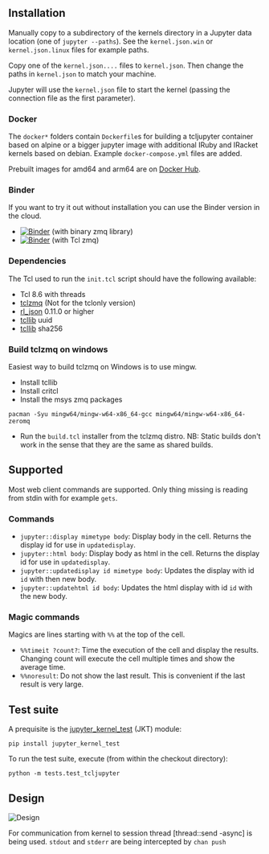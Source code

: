 

## Installation

Manually copy to a subdirectory of the kernels directory in a Jupyter data location (one of `jupyter --paths`). See the `kernel.json.win` or `kernel.json.linux` files for example paths.

Copy one of the `kernel.json....` files to `kernel.json`.
Then change the paths in `kernel.json` to match your machine.

Jupyter will use the `kernel.json` file to start the kernel (passing the connection file as the first parameter).

### Docker
The `docker*` folders contain `Dockerfile`s for building a tcljupyter container based on alpine or a bigger jupyter image with additional IRuby and IRacket kernels based on debian. Example `docker-compose.yml` files are added.

Prebuilt images for amd64 and arm64 are on [Docker Hub](https://hub.docker.com/repository/docker/mpcjanssen/tcljupyter).

### Binder

If you want to try it out without installation you can use the Binder version in the cloud.

- [![Binder](https://mybinder.org/badge_logo.svg)](https://mybinder.org/v2/gh/mpcjanssen/tcljupyter/binder?filepath=examples%2Fexample.ipynb) (with binary zmq library)
- [![Binder](https://mybinder.org/badge_logo.svg)](https://mybinder.org/v2/gh/mpcjanssen/tcljupyter/tclonly?filepath=examples%2Fexample.ipynb) (with Tcl zmq)


### Dependencies

The Tcl used to run the `init.tcl` script should have the following available:

- Tcl 8.6 with threads
- [tclzmq](https://github.com/jdc8/tclzmq) (Not for the tclonly version) 
- [rl_json](https://github.com/RubyLane/rl_json) 0.11.0 or higher
- [tcllib](https://core.tcl-lang.org/tcllib/doc/trunk/embedded/index.md) uuid
- [tcllib](https://core.tcl-lang.org/tcllib/doc/trunk/embedded/index.md) sha256

### Build tclzmq on windows

Easiest way to build tclzmq on Windows is to use mingw.

- Install tcllib
- Install critcl
- Install the msys zmq packages

```
pacman -Syu mingw64/mingw-w64-x86_64-gcc mingw64/mingw-w64-x86_64-zeromq
```
- Run the `build.tcl` installer from the tclzmq distro. NB: Static builds don't work in the sense that they are the same as shared builds.


## Supported

Most web client commands are supported. Only thing missing is reading from stdin with for example `gets`. 

### Commands

   * `jupyter::display mimetype body`: Display body in the cell. Returns the display id for use in `updatedisplay`.
   * `jupyter::html body`: Display body as html in the cell. Returns the display id for use in `updatedisplay`. 
   * `jupyter::updatedisplay id mimetype body`: Updates the display with id `id` with then new body.
   * `jupyter::updatehtml id body`: Updates the html display with id `id` with the new body.


### Magic commands

Magics are lines starting with `%%` at the top of the cell.

   * `%%timeit ?count?`: Time the execution of the cell and display the results. Changing count will execute the cell multiple times and show the average time.
   * `%%noresult`: Do not show the last result. This is convenient if the last result is very large.

## Test suite

A prequisite is the [jupyter_kernel_test](https://github.com/jupyter/jupyter_kernel_test) (JKT) module:

`pip install jupyter_kernel_test`

To run the test suite, execute (from within the checkout directory):

`python -m tests.test_tcljupyter`


## Design

![Design](http://www.plantuml.com/plantuml/png/TOx12eCm44Jl-Oh5kpyWfPUSGexnA9H5bnf8rpIR2ltxrYXM3xtEl7bCn9HzxoDoXae7JvmxTYJY9wu01RHJySXOIaoXLFRSRAkEsp4H3WLnxH_6SAOKLyOefHtKzHKiD93e-IB9IjaIkRQ14Na8T7l8NRaMbj0qG3C6XNtsCsPQ9CxiWy5B3FWkzABz9QjKkmDZO5ibabV8Qg2JTLTizVVgfQwtgn8d5le0)

For communication from kernel to session thread [thread::send -async] is being used. `stdout` and `stderr` are being intercepted by `chan push`


